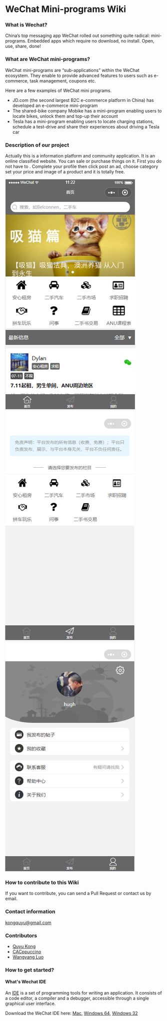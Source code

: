 # WeChat Mini-programs Wiki

### What is Wechat?
China’s top messaging app WeChat rolled out something quite radical: mini-programs. Embedded apps which require no download, no install. Open, use, share, done!

### What are WeChat mini-programs?
WeChat mini-programs are “sub-applications” within the WeChat ecosystem.
They enable to provide advanced features to users such as e-commerce, task management, coupons etc.

Here are a few examples of WeChat mini programs.
+ JD.com (the second largest B2C e-commerce platform in China) has developed an e-commerce mini-program
+ The shared-bike company Mobike has a mini-program enabling users to locate bikes, unlock them and top-up their account
+ Tesla has a mini-program enabling users to locate charging stations, schedule a test-drive and share their experiences about driving a Tesla car

### Description of our project
Actually this is a information platform and community application. It is an online classified website. You can sale or purchase things on it. First you do not have to . Complete your profile then click post an ad, choose category set your price and image of a product and it is totally free.


![Main page](https://github.com/hugh1209/wechatapp/blob/master/Screenshot/1526779406(1).png)
![Category page](https://github.com/hugh1209/wechatapp/blob/master/Screenshot/1526779437(1).png)
![Home page](https://github.com/hugh1209/wechatapp/blob/master/Screenshot/1526779464(1).png)

### How to contribute to this Wiki
If you want to contribute, you can send a Pull Request or contact us by email.

### Contact information
kongquyu@gmail.com

### Contributors

- [Quyu Kong](https://github.com/qykong)
- [CACppuccino](https://github.com/CACppuccino)
- [Wangyang Luo](https://github.com/hugh1209)

### How to get started?

#### What's Wechat IDE
An [IDE](https://mp.weixin.qq.com/debug/wxadoc/introduction/index.html?t=201758) is a set of programming tools for writing an application. It consists of a code editor, a compiler and a debugger, accessible through a single graphical user interface.

Download the WeChat IDE here:
 [Mac](https://servicewechat.com/wxa-dev-logic/download_redirect?type=darwin&from=mpwiki), [Windows 64](https://servicewechat.com/wxa-dev-logic/download_redirect?type=darwin&from=mpwiki), [Windows 32](https://servicewechat.com/wxa-dev-logic/download_redirect?type=ia32&from=mpwiki)



